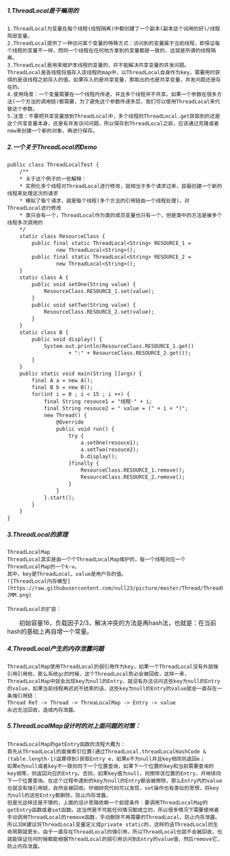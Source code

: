 ##### 1.ThreadLocal是干嘛用的
    1.ThreadLocal为变量在每个线程(线程隔离)中都创建了一个副本(副本这个词用的好)/线程局部变量。
    2.ThreadLocal提供了一种访问某个变量的特殊方式：访问到的变量属于当前线程，即保证每个线程的变量不一样，而同一个线程在任何地方拿到的变量都是一致的，这就是所谓的线程隔离。
    3.ThreadLocal是用来维护本线程的变量的，并不能解决共享变量的并发问题。ThreadLocal是各线程将值存入该线程的map中，以ThreadLocal自身作为key，需要用时获得的是该线程之前存入的值。如果存入的是共享变量，那取出的也是共享变量，并发问题还是存在的。
    4.使用场景：一个变量需要在一个线程内传递，并且多个线程并不共享。如果一个参数在很多方法(一个方法的调用链)都需要，为了避免这个参数传递多层，我们可以使用ThreadLocal来代替这个参数。
    5.注意：不要把共享变量放到ThreadLocal中，多个线程的ThreadLocal.get获取到的还是这个共享变量本身，还是有并发访问问题。所以保存到ThreadLocal之前，应该通过克隆或者new来创建一个新的对象，再进行保存。
  
##### 2.一个关于ThreadLocal的Demo
    public class ThreadLocalTest {
        /**
        * 关于这个例子的一些解释：
        * 实例化多个线程对ThreadLocal进行修改，就相当于多个请求过来，容器创建一个新的线程来处理这次的请求
        * 模拟了每个请求，就是每个线程(多个方法的引用链由一个线程处理)，对ThreadLocal进行修改
        * 类只会有一个，ThreadLocal作为类的成员变量也只有一个，但是类中的方法是被多个线程多次调用的
        */
        static class ResourceClass {
            public final static ThreadLocal<String> RESOURCE_1 =
                    new ThreadLocal<String>();
            public final static ThreadLocal<String> RESOURCE_2 =
                    new ThreadLocal<String>();
        }
        static class A {
            public void setOne(String value) {
                ResourceClass.RESOURCE_1.set(value);
            }
            public void setTwo(String value) {
                ResourceClass.RESOURCE_2.set(value);
            }
        }
        static class B {
            public void display() {
                System.out.println(ResourceClass.RESOURCE_1.get()
                        + ":" + ResourceClass.RESOURCE_2.get());
            }
        }
        public static void main(String []args) {
            final A a = new A();
            final B b = new B();
            for(int i = 0 ; i < 15 ; i ++) {
                final String resouce1 = "线程-" + i;
                final String resouce2 = " value = (" + i + ")";
                new Thread() {
                    @Override
                    public void run() {
                        try {
                            a.setOne(resouce1);
                            a.setTwo(resouce2);
                            b.display();
                        }finally {
                            ResourceClass.RESOURCE_1.remove();
                            ResourceClass.RESOURCE_2.remove();
                        }
                    }
                }.start();
            }
        }
    }

##### 3.ThreadLocal的原理
    ThreadLocalMap
    ThreadLocal其实是由一个个ThreadLocalMap维护的，每一个线程对应一个ThreadLocalMap的一个k-v。
    其中，key是ThreadLocal，value是用户存的值。
    ![ThreadLocal内存模型](https://raw.githubusercontent.com/null23/picture/master/Thread/ThreadLocal-JMM.png)

    ThreadLocal的扩容：
　　初始容量16，负载因子2/3，解决冲突的方法是再hash法，也就是：在当前hash的基础上再自增一个常量。

##### 4.ThreadLocal产生的内存泄露问题
    ThreadLocalMap使用ThreadLocal的弱引用作为key，如果一个ThreadLocal没有外部强引用引用他，那么系统gc的时候，这个ThreadLocal势必会被回收，这样一来，ThreadLocalMap中就会出现key为null的Entry，就没有办法访问这些key为null的Entry的value，如果当前线程再迟迟不结束的话，这些key为null的Entry的value就会一直存在一条强引用链：
    Thread Ref -> Thread -> ThreaLocalMap -> Entry -> value
    永远无法回收，造成内存泄露。

##### 5.ThreadLocalMap设计时的对上面问题的对策：
    ThreadLocalMap的getEntry函数的流程大概为：
    首先从ThreadLocal的直接索引位置(通过ThreadLocal.threadLocalHashCode & (table.length-1)运算得到)获取Entry e，如果e不为null并且key相同则返回e；
    如果e为null或者key不一致则向下一个位置查询，如果下一个位置的key和当前需要查询的key相等，则返回对应的Entry。否则，如果key值为null，则擦除该位置的Entry，并继续向下一个位置查询。在这个过程中遇到的key为null的Entry都会被擦除，那么Entry内的value也就没有强引用链，自然会被回收。仔细研究代码可以发现，set操作也有类似的思想，将key为null的这些Entry都删除，防止内存泄露。
    但是光这样还是不够的，上面的设计思路依赖一个前提条件：要调用ThreadLocalMap的getEntry函数或者set函数。这当然是不可能任何情况都成立的，所以很多情况下需要使用者手动调用ThreadLocal的remove函数，手动删除不再需要的ThreadLocal，防止内存泄露。所以JDK建议将ThreadLocal变量定义成private static的，这样的话ThreadLocal的生命周期就更长，由于一直存在ThreadLocal的强引用，所以ThreadLocal也就不会被回收，也就能保证任何时候都能根据ThreadLocal的弱引用访问到Entry的value值，然后remove它，防止内存泄露。
   